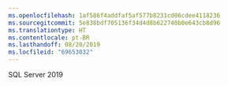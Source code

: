 ```yaml
---
ms.openlocfilehash: 1af586f4addfaf5af577b8231cd06cdee4118236
ms.sourcegitcommit: 5e838bdf705136f34d4d8b622740b0e643cb8d96
ms.translationtype: HT
ms.contentlocale: pt-BR
ms.lasthandoff: 08/20/2019
ms.locfileid: "69653032"
---
```

SQL Server 2019